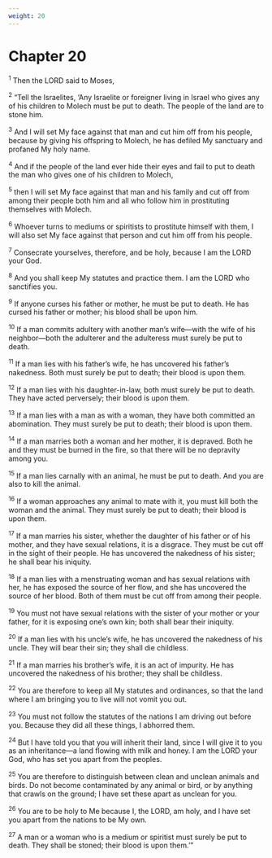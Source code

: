 ```yaml
---
weight: 20
---
```


# Chapter 20

<sup>1</sup> Then the LORD said to Moses, 

<sup>2</sup> “Tell the Israelites, ‘Any Israelite or foreigner living in Israel who gives any of his children to Molech must be put to death. The people of the land are to stone him. 

<sup>3</sup> And I will set My face against that man and cut him off from his people, because by giving his offspring to Molech, he has defiled My sanctuary and profaned My holy name. 

<sup>4</sup> And if the people of the land ever hide their eyes and fail to put to death the man who gives one of his children to Molech, 

<sup>5</sup> then I will set My face against that man and his family and cut off from among their people both him and all who follow him in prostituting themselves with Molech. 

<sup>6</sup> Whoever turns to mediums or spiritists to prostitute himself with them, I will also set My face against that person and cut him off from his people. 

<sup>7</sup> Consecrate yourselves, therefore, and be holy, because I am the LORD your God. 

<sup>8</sup> And you shall keep My statutes and practice them. I am the LORD who sanctifies you. 

<sup>9</sup> If anyone curses his father or mother, he must be put to death. He has cursed his father or mother; his blood shall be upon him. 

<sup>10</sup> If a man commits adultery with another man’s wife—with the wife of his neighbor—both the adulterer and the adulteress must surely be put to death. 

<sup>11</sup> If a man lies with his father’s wife, he has uncovered his father’s nakedness. Both must surely be put to death; their blood is upon them. 

<sup>12</sup> If a man lies with his daughter-in-law, both must surely be put to death. They have acted perversely; their blood is upon them. 

<sup>13</sup> If a man lies with a man as with a woman, they have both committed an abomination. They must surely be put to death; their blood is upon them. 

<sup>14</sup> If a man marries both a woman and her mother, it is depraved. Both he and they must be burned in the fire, so that there will be no depravity among you. 

<sup>15</sup> If a man lies carnally with an animal, he must be put to death. And you are also to kill the animal. 

<sup>16</sup> If a woman approaches any animal to mate with it, you must kill both the woman and the animal. They must surely be put to death; their blood is upon them. 

<sup>17</sup> If a man marries his sister, whether the daughter of his father or of his mother, and they have sexual relations, it is a disgrace. They must be cut off in the sight of their people. He has uncovered the nakedness of his sister; he shall bear his iniquity. 

<sup>18</sup> If a man lies with a menstruating woman and has sexual relations with her, he has exposed the source of her flow, and she has uncovered the source of her blood. Both of them must be cut off from among their people. 

<sup>19</sup> You must not have sexual relations with the sister of your mother or your father, for it is exposing one’s own kin; both shall bear their iniquity. 

<sup>20</sup> If a man lies with his uncle’s wife, he has uncovered the nakedness of his uncle. They will bear their sin; they shall die childless. 

<sup>21</sup> If a man marries his brother’s wife, it is an act of impurity. He has uncovered the nakedness of his brother; they shall be childless. 

<sup>22</sup> You are therefore to keep all My statutes and ordinances, so that the land where I am bringing you to live will not vomit you out. 

<sup>23</sup> You must not follow the statutes of the nations I am driving out before you. Because they did all these things, I abhorred them. 

<sup>24</sup> But I have told you that you will inherit their land, since I will give it to you as an inheritance—a land flowing with milk and honey. I am the LORD your God, who has set you apart from the peoples. 

<sup>25</sup> You are therefore to distinguish between clean and unclean animals and birds. Do not become contaminated by any animal or bird, or by anything that crawls on the ground; I have set these apart as unclean for you. 

<sup>26</sup> You are to be holy to Me because I, the LORD, am holy, and I have set you apart from the nations to be My own. 

<sup>27</sup> A man or a woman who is a medium or spiritist must surely be put to death. They shall be stoned; their blood is upon them.’” 


